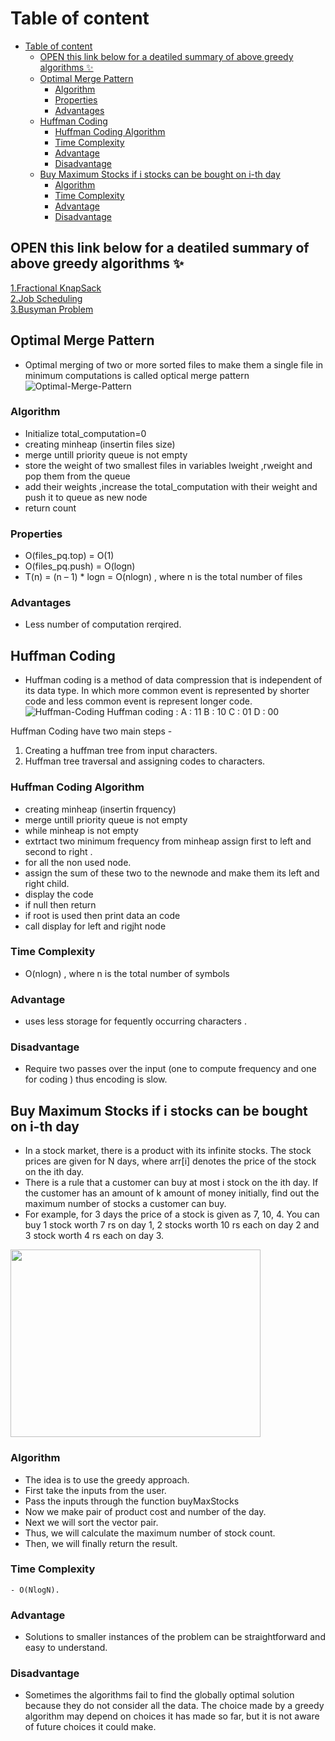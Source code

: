 <!-- Table of content -->

# Table of content

- [Table of content](#table-of-content)
  - [OPEN this link below for a deatiled summary of above greedy algorithms ✨](#open-this-link-below-for-a-deatiled-summary-of-above-greedy-algorithms-)
  - [Optimal Merge Pattern](#optimal-merge-pattern)
    - [Algorithm](#algorithm)
    - [Properties](#properties)
    - [Advantages](#advantages)
  - [Huffman Coding](#huffman-coding)
    - [Huffman Coding Algorithm](#huffman-coding-algorithm)
    - [Time Complexity](#time-complexity)
    - [Advantage](#advantage)
    - [Disadvantage](#disadvantage)
  - [Buy Maximum Stocks if i stocks can be bought on i-th day](#buy-maximum-stocks-if-i-stocks-can-be-bought-on-i-th-day)
    - [Algorithm](#algorithm-1)
    - [Time Complexity](#time-complexity-1)
    - [Advantage](#advantage-1)
    - [Disadvantage](#disadvantage-1)

## OPEN this link below for a deatiled summary of above greedy algorithms ✨

[1.Fractional KnapSack](https://github.com/Lakhankumawat/LearnCPP/files/6333157/1906055_CS4403.pdf)
<br>
[2.Job Scheduling](https://github.com/Lakhankumawat/LearnCPP/files/6333157/1906055_CS4403.pdf)
<br>
[3.Busyman Problem](https://www.spoj.com/problems/BUSYMAN/)

## Optimal Merge Pattern

- Optimal merging of two or more sorted files to make them a single file in minimum computations is called optical merge pattern
  <!-- image to help better explain the concept -->
  ![Optimal-Merge-Pattern](https://i.pinimg.com/originals/ff/49/1a/ff491a0837b96115aab5c27926c42792.png)

### Algorithm

- Initialize total_computation=0
- creating minheap (insertin files size)
- merge untill priority queue is not empty
- store the weight of two smallest files in variables lweight ,rweight and pop them from the queue
- add their weights ,increase the total_computation with their weight and push it to queue as new node
- return count

### Properties

- O(files_pq.top) = O(1)
- O(files_pq.push) = O(logn)
- T(n) = (n – 1) \* logn = O(nlogn) , where n is the total number of files

### Advantages

- Less number of computation rerqired.

## Huffman Coding

- Huffman coding is a method of data compression that is independent of its data type. In which more common event is represented by shorter code and less common event is represent longer code.
  <!-- image to help better explain the concept -->
  ![Huffman-Coding](https://ds055uzetaobb.cloudfront.net/image_optimizer/7d429535d4035498e71eb0b5402a1c301ecfa131.jpg)
  Huffman coding :
  A : 11
  B : 10
  C : 01
  D : 00

Huffman Coding have two main steps -

1. Creating a huffman tree from input characters.
2. Huffman tree traversal and assigning codes to characters.

### Huffman Coding Algorithm

- creating minheap (insertin frquency)
- merge untill priority queue is not empty
- while minheap is not empty
- extrtact two minimum frequency from minheap assign first to left and second to right .
- for all the non used node.
- assign the sum of these two to the newnode and make them its left and right child.
- display the code
- if null then return
- if root is used then print data an code
- call display for left and rigjht node

### Time Complexity

- O(nlogn) , where n is the total number of symbols

### Advantage

- uses less storage for fequently occurring characters .

### Disadvantage

- Require two passes over the input (one to compute frequency and one for coding ) thus encoding is slow.

## Buy Maximum Stocks if i stocks can be bought on i-th day

- In a stock market, there is a product with its infinite stocks. The stock prices are given for N days, where arr[i] denotes the price of the stock on the ith day.
- There is a rule that a customer can buy at most i stock on the ith day. If the customer has an amount of k amount of money initially, find out the maximum number of stocks a customer can buy.
- For example, for 3 days the price of a stock is given as 7, 10, 4. You can buy 1 stock worth 7 rs on day 1, 2 stocks worth 10 rs each on day 2 and 3 stock worth 4 rs each on day 3.

<!-- image to help better explain the concept -->
<img src="https://user-images.githubusercontent.com/98539013/170832323-6262fe06-e901-4960-9da0-bdea83f192ba.jpeg" width="400" height="300" />

### Algorithm

- The idea is to use the greedy approach.
- First take the inputs from the user.
- Pass the inputs through the function buyMaxStocks
- Now we make pair of product cost and number of the day.
- Next we will sort the vector pair.
- Thus, we will calculate the maximum number of stock count.
- Then, we will finally return the result.

### Time Complexity

```
- O(NlogN).
```

### Advantage

- Solutions to smaller instances of the problem can be straightforward and easy to understand.

### Disadvantage

- Sometimes the algorithms fail to find the globally optimal solution because they do not consider all the data. The choice made by a greedy algorithm may depend on choices it has made so far, but it is not aware of future choices it could make.
